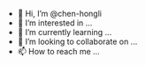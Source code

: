 - 👋 Hi, I’m @chen-hongli
- 👀 I’m interested in ...
- 🌱 I’m currently learning ...
- 💞️ I’m looking to collaborate on ...
- 📫 How to reach me ...

<!---
chen-hongli/chen-hongli is a ✨ special ✨ repository because its `README.md` (this file) appears on your GitHub profile.
You can click the Preview link to take a look at your changes.
--->
